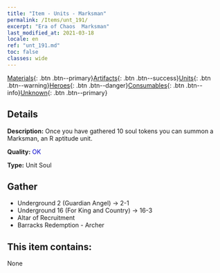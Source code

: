 ```yaml
---
title: "Item - Units - Marksman"
permalink: /Items/unt_191/
excerpt: "Era of Chaos  Marksman"
last_modified_at: 2021-03-18
locale: en
ref: "unt_191.md"
toc: false
classes: wide
---
```

 [Materials](/Items/){: .btn .btn--primary}[Artifacts](/Items/Artifacts/){: .btn .btn--success}[Units](/Items/Units/){: .btn .btn--warning}[Heroes](/Items/Heroes/){: .btn .btn--danger}[Consumables](/Items/Consumables/){: .btn .btn--info}[Unknown](/Items/Unknown/){: .btn .btn--primary}

## Details
 **Description:** Once you have gathered 10 soul tokens you can summon a Marksman, an R aptitude unit.

 **Quality:** <span style="color: #0000CD">OK</span>

 **Type:** Unit Soul

## Gather

*    Underground 2 (Guardian Angel) -> 2-1 
*    Underground 16 (For King and Country) -> 16-3 
*    Altar of Recruitment 
*    Barracks Redemption - Archer 

## This item contains:

  None

